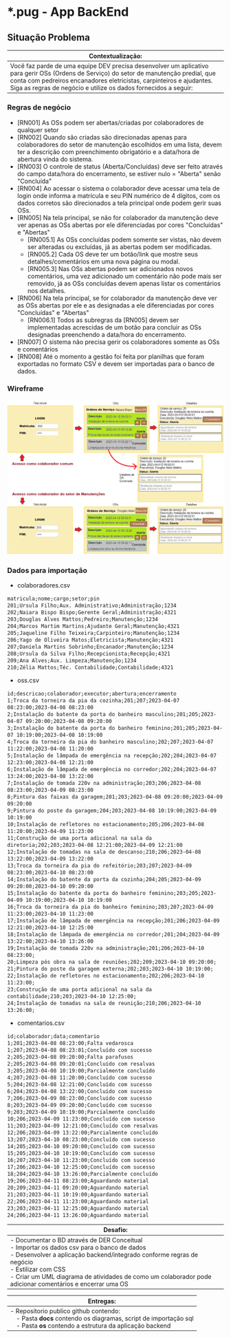 # *.pug - App BackEnd
## Situação Problema
|Contextualização:|
|-|
|Você faz parde de uma equipe DEV precisa desenvolver um aplicativo para gerir OSs (Ordens de Serviço) do setor de manutenção predial, que conta com pedreiros encanadores eletricistas, carpinteiros e ajudantes. Siga as regras de negócio e utilize os dados fornecidos a seguir:|

### Regras de negócio
- [RN001] As OSs podem ser abertas/criadas por colaboradores de qualquer setor
- [RN002] Quando são criadas são direcionadas apenas para colaboradores do setor de manutenção escolhidos em uma lista, devem ter a descrição com preenchimento obrigatório e a data/hora de abertura vinda do sistema.
- [RN003] O controle de status (Aberta/Concluídas) deve ser feito através do campo data/hora do encerramento, se estiver nulo = "Aberta" senão "Concluída"
- [RN004] Ao acessar o sistema o colaborador deve acessar uma tela de login onde informa a matrícula e seu PIN numérico de 4 dígitos, com os dados corretos são direcionados a tela principal onde podem gerir suas OSs.
- [RN005] Na tela principal, se não for colaborador da manutenção deve ver apenas as OSs abertas por ele diferenciadas por cores "Concluídas" e "Abertas"
    - [RN005.1] As OSs concluídas podem somente ser vistas, não devem ser alteradas ou excluídas, já as abertas podem ser modificadas.
    - [RN005.2] Cada OS deve ter um botão/link que mostre seus detalhes/comentários em uma nova página ou modal.
    - [RN005.3] Nas OSs abertas podem ser adicionados novos comentários, uma vez adicionado um comentário não pode mais ser removido, já as OSs concluídas devem apenas listar os comentários nos detalhes.
- [RN006] Na tela principal, se for colaborador da manutenção deve ver as OSs abertas por ele e as designadas a ele diferenciadas por cores "Concluídas" e "Abertas"
    - [RN006.1] Todos as subregras da [RN005] devem ser implementadas acrescidas de um botão para concluir as OSs designadas preenchendo a data/hora do encerramento.
- [RN007] O sistema não precisa gerir os colaboradores somente as OSs e comentários
- [RN008] Até o momento a gestão foi feita por planilhas que foram exportadas no formato CSV e devem ser importadas para o banco de dados.

### Wireframe
![Wireframe](wireframe.png)

### Dados para importação
- colaboradores.csv
```csv
matricula;nome;cargo;setor;pin
201;Ursula Filho;Aux. Administrativo;Administração;1234
202;Naiara Bispo Bispo;Gerente Geral;Administração;4321
203;Douglas Alves Mattos;Pedreiro;Manutenção;1234
204;Marcos Martim Martins;Ajudante Geral;Manutenção;4321
205;Jaqueline Filho Teixeira;Carpinteiro;Manutenção;1234
206;Yago de Oliveira Matos;Eletricista;Manutenção;4321
207;Daniela Martins Sobrinho;Encanador;Manutenção;1234
208;Ursula da Silva Filho;Recepcionista;Recepção;4321
209;Ana Alves;Aux. Limpeza;Manutenção;1234
210;Zélia Mattos;Téc. Contabilidade;Contabilidade;4321
```
- oss.csv
```csv
id;descricao;colaborador;executor;abertura;encerramento
1;Troca da torneira da pia da cozinha;201;207;2023-04-07 08:23:00;2023-04-08 08:23:00
2;Instalação do batente da porta do banheiro masculino;201;205;2023-04-07 09:20:00;2023-04-08 09:20:00
3;Instalação do batente da porta do banheiro feminino;201;205;2023-04-07 10:19:00;2023-04-08 10:19:00
4;Troca da torneira da pia do banheiro masculino;202;207;2023-04-07 11:22:00;2023-04-08 11:20:00
5;Instalação de lâmpada de emergência na recepção;202;204;2023-04-07 12:23:00;2023-04-08 12:21:00
6;Instalação de lâmpada de emergência no corredor;202;204;2023-04-07 13:24:00;2023-04-08 13:22:00
7;Instalação de tomada 220v na administração;203;206;2023-04-08 08:23:00;2023-04-09 08:23:00
8;Pintura das faixas da garagem;201;203;2023-04-08 09:20:00;2023-04-09 09:20:00
9;Pintura do poste da garagem;204;203;2023-04-08 10:19:00;2023-04-09 10:19:00
10;Instalação de refletores no estacionamento;205;206;2023-04-08 11:20:00;2023-04-09 11:23:00
11;Construção de uma porta adicional na sala da diretoria;202;203;2023-04-08 12:21:00;2023-04-09 12:21:00
12;Instalação de tomadas na sala de descanso;210;206;2023-04-08 13:22:00;2023-04-09 13:22:00
13;Troca da torneira da pia do refeitório;203;207;2023-04-09 08:23:00;2023-04-10 08:23:00
14;Instalação do batente da porta da cozinha;204;205;2023-04-09 09:20:00;2023-04-10 09:20:00
15;Instalação do batente da porta do banheiro feminino;203;205;2023-04-09 10:19:00;2023-04-10 10:19:00
16;Troca da torneira da pia do banheiro feminino;203;207;2023-04-09 11:23:00;2023-04-10 11:23:00
17;Instalação de lâmpada de emergência na recepção;201;206;2023-04-09 12:21:00;2023-04-10 12:25:00
18;Instalação de lâmpada de emergência no corredor;201;204;2023-04-09 13:22:00;2023-04-10 13:26:00
19;Instalação de tomada 220v na administração;201;206;2023-04-10 08:23:00;
20;Limpeza pós obra na sala de reuniões;202;209;2023-04-10 09:20:00;
21;Pintura do poste da garagem externa;202;203;2023-04-10 10:19:00;
22;Instalação de refletores no estacionamento;202;206;2023-04-10 11:23:00;
23;Construção de uma porta adicional na sala da contabilidade;210;203;2023-04-10 12:25:00;
24;Instalação de tomadas na sala de reunição;210;206;2023-04-10 13:26:00;
```
- comentarios.csv
```csv
id;colaborador;data;comentario
1;201;2023-04-08 08:23:00;Falta vedarosca
1;207;2023-04-08 08:23:01;Concluído com sucesso
2;205;2023-04-08 09:20:00;Falta parafusos
2;205;2023-04-08 09:20:01;Concluído com resalvas
3;205;2023-04-08 10:19:00;Parcialmente concluído
4;207;2023-04-08 11:20:00;Concluído com sucesso
5;204;2023-04-08 12:21:00;Concluído com sucesso
6;204;2023-04-08 13:22:00;Concluído com sucesso
7;206;2023-04-09 08:23:00;Concluído com sucesso
8;203;2023-04-09 09:20:00;Concluído com sucesso
9;203;2023-04-09 10:19:00;Parcialmente concluído
10;206;2023-04-09 11:23:00;Concluído com sucesso
11;203;2023-04-09 12:21:00;Concluído com resalvas
12;206;2023-04-09 13:22:00;Parcialmente concluído
13;207;2023-04-10 08:23:00;Concluído com sucesso
14;205;2023-04-10 09:20:00;Concluído com sucesso
15;205;2023-04-10 10:19:00;Concluído com sucesso
16;207;2023-04-10 11:23:00;Concluído com sucesso
17;206;2023-04-10 12:25:00;Concluído com sucesso
18;204;2023-04-10 13:26:00;Parcialmente concluído
19;206;2023-04-11 08:23:00;Aguardando material
20;209;2023-04-11 09:20:00;Aguardando material
21;203;2023-04-11 10:19:00;Aguardando material
22;206;2023-04-11 11:23:00;Aguardando material
23;203;2023-04-11 12:25:00;Aguardando material
24;206;2023-04-11 13:26:00;Aguardando material
```
|Desafio:|
|-|
|- Documentar o BD através de DER Conceitual<br>- Importar os dados csv para o banco de dados<br>- Desenvolver a aplicação backend/integrado conforme regras de negócio<br>- Estilizar com CSS<br>- Criar um UML diagrama de atividades de como um colaborador pode adicionar comentários e encerrar uma OS|

|Entregas:|
|-|
|- Repositorio publico github contendo:<br>&emsp;- Pasta **docs** contendo os diagramas, script de importação sql<br>&emsp;- Pasta **os** contendo a estrutura da aplicação backend|
